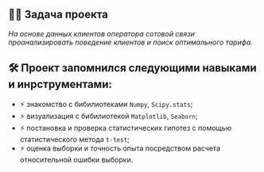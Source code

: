 ## :man_technologist: Задача проекта
*На основе данных клиентов оператора сотовой связи проанализировать поведение клиентов и поиск оптимального тарифа.*
## :hammer_and_wrench: Проект запомнился следующими навыками и инрструментами:
- :zap: знакомство с бибилиотеками `Numpy`, `Scipy.stats`;
- :zap: визуализация с бибилиотекой `Matplotlib`, `Seaborn`;
- :zap: постановка и проверка статистических гипотез с помощью статистического метода `t-test`;
- :zap: оценка выборки и точность опыта посредством расчета относительной ошибки выборки.
